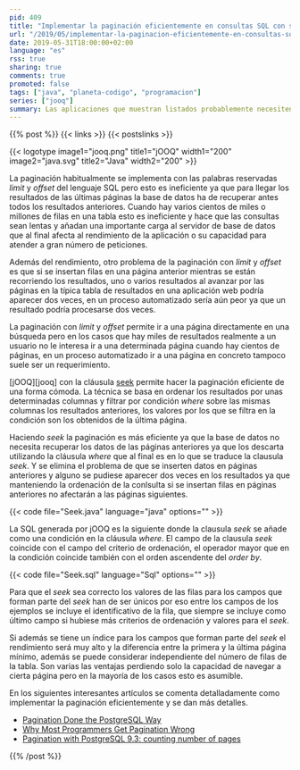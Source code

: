 ```yaml
---
pid: 409
title: "Implementar la paginación eficientemente en consultas SQL con seek"
url: "/2019/05/implementar-la-paginacion-eficientemente-en-consultas-sql-con-seek/"
date: 2019-05-31T18:00:00+02:00
language: "es"
rss: true
sharing: true
comments: true
promoted: false
tags: ["java", "planeta-codigo", "programacion"]
series: ["jooq"]
summary: Las aplicaciones que muestran listados probablemente necesiten mostrarlos paginados. Sin embargo, implementar la paginación correctamente para que sea eficiente no pasa por emplear las clausulas _limit_ ni _offset_ que habitualmente se utilizan sino con _seek_. Además de que _limit_ y _offset_ da lugar a resultados no deseados si entre obtención de página y página se insertan filas en páginas anteriores.
---
```


{{% post %}}
{{< links >}}
{{< postslinks >}}

{{< logotype image1="jooq.png" title1="jOOQ" width1="200" image2="java.svg" title2="Java" width2="200" >}}

La paginación habitualmente se implementa con las palabras reservadas _limit_ y _offset_ del lenguaje SQL pero esto es ineficiente ya que para llegar los resultados de las últimas páginas la base de datos ha de recuperar antes todos los resultados anteriores. Cuando hay varios cientos de miles o millones de filas en una tabla esto es ineficiente y hace que las consultas sean lentas y añadan una importante carga al servidor de base de datos que al final afecta al rendimiento de la aplicación o su capacidad para atender a gran número de peticiones. 

Además del rendimiento, otro problema de la paginación con _limit_ y _offset_ es que si se insertan filas en una página anterior mientras se están recorriendo los resultados, uno o varios resultados al avanzar por las páginas en la típica tabla de resultados en una aplicación web podría aparecer dos veces, en un proceso automatizado sería aún peor ya que un resultado podría procesarse dos veces.

La paginación con _limit_ y _offset_ permite ir a una página directamente en una búsqueda pero en los casos que hay miles de resultados realmente a un usuario no le interesa ir a una determinada página cuando hay cientos de páginas, en un proceso automatizado ir a una página en concreto tampoco suele ser un requerimiento.

[jOOQ][jooq] con la cláusula [seek](https://www.jooq.org/javadoc/latest/org/jooq/SelectSeekStep1.html) permite hacer la paginación eficiente de una forma cómoda. La técnica se basa en ordenar los resultados por unas determinadas columnas y filtrar por condición _where_ sobre las mismas columnas los resultados anteriores, los valores por los que se filtra en la condición son los obtenidos de la última página.

Haciendo _seek_ la paginación es más eficiente ya que la base de datos no necesita recuperar los datos de las páginas anteriores ya que los descarta utilizando la cláusula _where_ que al final es en lo que se traduce la clausula _seek_. Y se elimina el problema de que se inserten datos en páginas anteriores y alguno se pudiese aparecer dos veces en los resultados ya que manteniendo la ordenación de la conlsulta si se insertan filas en páginas anteriores no afectarán a las páginas siguientes.

{{< code file="Seek.java" language="java" options="" >}}

La SQL generada por jOOQ es la siguiente donde la clausula _seek_ se añade como una condición en la cláusula _where_. El campo de la clausula _seek_ coincide con el campo del criterio de ordenación, el operador mayor que en la condición coincide también con el orden ascendente del _order by_.

{{< code file="Seek.sql" language="Sql" options="" >}}

Para que el _seek_ sea correcto los valores de las filas para los campos que forman parte del _seek_ han de ser únicos por eso entre los campos de los ejemplos se incluye el identificativo de la fila, que siempre se incluye como último campo si hubiese más criterios de ordenación y valores para el _seek_.

Si además se tiene un índice para los campos que forman parte del _seek_ el rendimiento será muy alto y la diferencia entre la primera y la última página mínimo, además se puede considerar independiente del número de filas de la tabla. Son varias las ventajas perdiendo solo la capacidad de navegar a cierta página pero en la mayoría de los casos esto es asumible.

En los siguientes interesantes artículos se comenta detalladamente como implementar la paginación eficientemente y se dan más detalles.

* [Pagination Done the PostgreSQL Way](https://wiki.postgresql.org/images/3/35/Pagination_Done_the_PostgreSQL_Way.pdf)
* [Why Most Programmers Get Pagination Wrong](https://blog.jooq.org/2016/08/10/why-most-programmers-get-pagination-wrong/)
* [Pagination with PostgreSQL 9.3: counting number of pages](https://dba.stackexchange.com/questions/73175/pagination-with-postgresql-9-3-counting-number-of-pages)

{{% /post %}}
